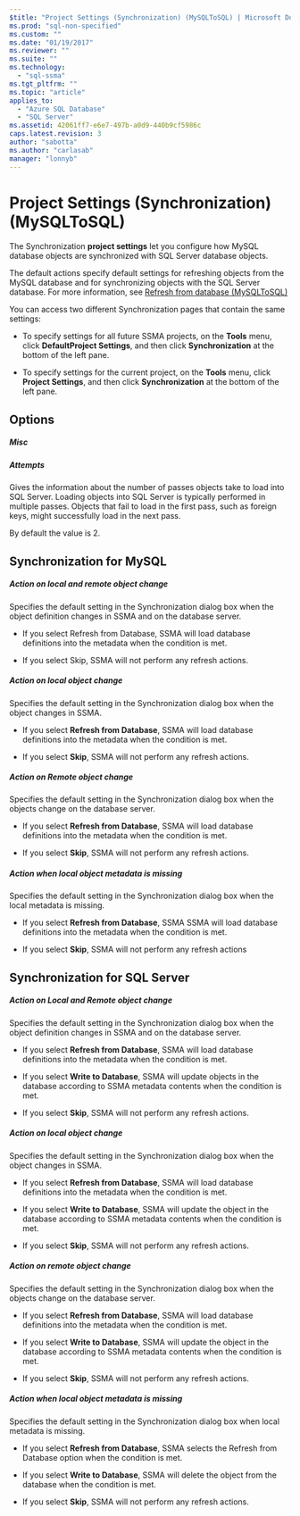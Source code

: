 ```yaml
---
$title: "Project Settings (Synchronization) (MySQLToSQL) | Microsoft Docs"
ms.prod: "sql-non-specified"
ms.custom: ""
ms.date: "01/19/2017"
ms.reviewer: ""
ms.suite: ""
ms.technology: 
  - "sql-ssma"
ms.tgt_pltfrm: ""
ms.topic: "article"
applies_to: 
  - "Azure SQL Database"
  - "SQL Server"
ms.assetid: 42061ff7-e6e7-497b-a0d9-440b9cf5986c
caps.latest.revision: 3
author: "sabotta"
ms.author: "carlasab"
manager: "lonnyb"
---
```

# Project Settings (Synchronization) (MySQLToSQL)
The Synchronization **project settings** let you configure how MySQL database objects are synchronized with SQL Server database objects.  
  
The default actions specify default settings for refreshing objects from the MySQL database and for synchronizing objects with the SQL Server database. For more information, see [Refresh from database &#40;MySQLToSQL&#41;](../../ssma/mysql/refresh-from-database-mysqltosql.md)  
  
You can access two different Synchronization pages that contain the same settings:  
  
-   To specify settings for all future SSMA projects, on the **Tools** menu, click **DefaultProject Settings**, and then click **Synchronization** at the bottom of the left pane.  
  
-   To specify settings for the current project, on the **Tools** menu, click **Project Settings**, and then click **Synchronization** at the bottom of the left pane.  
  
## Options  
  
##### Misc  
  
##### Attempts  
Gives the information about the number of passes objects take to load into SQL Server. Loading objects into SQL Server is typically performed in multiple passes. Objects that fail to load in the first pass, such as foreign keys, might successfully load in the next pass.  
  
By default the value is 2.  
  
## Synchronization for MySQL  
  
##### Action on local and remote object change  
Specifies the default setting in the Synchronization dialog box when the object definition changes in SSMA and on the database server.  
  
-   If you select Refresh from Database, SSMA will load database definitions into the metadata when the condition is met.  
  
-   If you select Skip, SSMA will not perform any refresh actions.  
  
##### Action on local object change  
Specifies the default setting in the Synchronization dialog box when the object changes in SSMA.  
  
-   If you select **Refresh from Database**, SSMA will load database definitions into the metadata when the condition is met.  
  
-   If you select **Skip**, SSMA will not perform any refresh actions.  
  
##### Action on Remote object change  
Specifies the default setting in the Synchronization dialog box when the objects change on the database server.  
  
-   If you select **Refresh from Database**, SSMA will load database definitions into the metadata when the condition is met.  
  
-   If you select **Skip**, SSMA will not perform any refresh actions.  
  
##### Action when local object metadata is missing  
Specifies the default setting in the Synchronization dialog box when the local metadata is missing.  
  
-   If you select **Refresh from Database**, SSMA SSMA will load database definitions into the metadata when the condition is met.  
  
-   If you select **Skip**, SSMA will not perform any refresh actions  
  
## Synchronization for SQL Server  
  
##### Action on Local and Remote object change  
Specifies the default setting in the Synchronization dialog box when the object definition changes in SSMA and on the database server.  
  
-   If you select **Refresh from Database**, SSMA will load database definitions into the metadata when the condition is met.  
  
-   If you select **Write to Database**, SSMA will update objects in the database according to SSMA metadata contents when the condition is met.  
  
-   If you select **Skip**, SSMA will not perform any refresh actions.  
  
##### Action on local object change  
Specifies the default setting in the Synchronization dialog box when the object changes in SSMA.  
  
-   If you select **Refresh from Database**, SSMA will load database definitions into the metadata when the condition is met.  
  
-   If you select **Write to Database**, SSMA will update the object in the database according to SSMA metadata contents when the condition is met.  
  
-   If you select **Skip**, SSMA will not perform any refresh actions.  
  
##### Action on remote object change  
Specifies the default setting in the Synchronization dialog box when the objects change on the database server.  
  
-   If you select **Refresh from Database**, SSMA will load database definitions into the metadata when the condition is met.  
  
-   If you select **Write to Database**, SSMA will update the object in the database according to SSMA metadata contents when the condition is met.  
  
-   If you select **Skip**, SSMA will not perform any refresh actions.  
  
##### Action when local object metadata is missing  
Specifies the default setting in the Synchronization dialog box when local metadata is missing.  
  
-   If you select **Refresh from Database**, SSMA selects the Refresh from Database option when the condition is met.  
  
-   If you select **Write to Database**, SSMA will delete the object from the database when the condition is met.  
  
-   If you select **Skip**, SSMA will not perform any refresh actions.  
  
